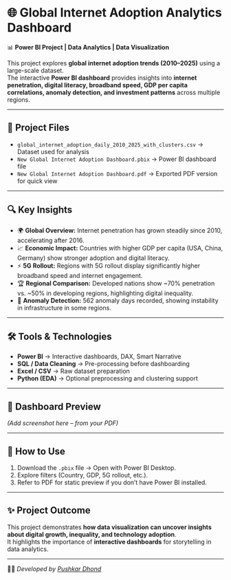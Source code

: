 # 🌐 Global Internet Adoption Analytics Dashboard  

📊 **Power BI Project | Data Analytics | Data Visualization**  

This project explores **global internet adoption trends (2010–2025)** using a large-scale dataset.  
The interactive **Power BI dashboard** provides insights into **internet penetration, digital literacy, broadband speed, GDP per capita correlations, anomaly detection, and investment patterns** across multiple regions.  

---

## 📂 Project Files
- `global_internet_adoption_daily_2010_2025_with_clusters.csv` → Dataset used for analysis  
- `New Global Internet Adoption Dashboard.pbix` → Power BI dashboard file  
- `New Global Internet Adoption Dashboard.pdf` → Exported PDF version for quick view  

---

## 🔍 Key Insights
- 🌍 **Global Overview:** Internet penetration has grown steadily since 2010, accelerating after 2016.  
- 📈 **Economic Impact:** Countries with higher GDP per capita (USA, China, Germany) show stronger adoption and digital literacy.  
- ⚡ **5G Rollout:** Regions with 5G rollout display significantly higher broadband speed and internet engagement.  
- 🏆 **Regional Comparison:** Developed nations show ~70% penetration vs. ~50% in developing regions, highlighting digital inequality.  
- 🚨 **Anomaly Detection:** 562 anomaly days recorded, showing instability in infrastructure in some regions.  

---

## 🛠️ Tools & Technologies
- **Power BI** → Interactive dashboards, DAX, Smart Narrative  
- **SQL / Data Cleaning** → Pre-processing before dashboarding  
- **Excel / CSV** → Raw dataset preparation  
- **Python (EDA)** → Optional preprocessing and clustering support  

---

## 📸 Dashboard Preview
*(Add screenshot here – from your PDF)*  

---

## 🚀 How to Use
1. Download the `.pbix` file → Open with Power BI Desktop.  
2. Explore filters (Country, GDP, 5G rollout, etc.).  
3. Refer to PDF for static preview if you don’t have Power BI installed.  

---

## ✨ Project Outcome
This project demonstrates **how data visualization can uncover insights about digital growth, inequality, and technology adoption**.  
It highlights the importance of **interactive dashboards** for storytelling in data analytics.  

---
👨‍💻 *Developed by [Pushkar Dhond](https://www.linkedin.com/in/pushkardhond/)*  

